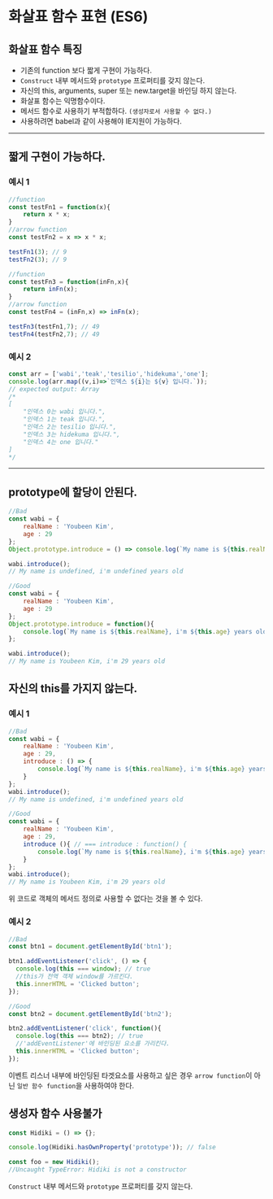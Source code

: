 # 화살표 함수 표현 (ES6)

## 화살표 함수 특징
- 기존의 function 보다 짧게 구현이 가능하다.
- `Construct` 내부 메서드와 `prototype` 프로퍼티를 갖지 않는다.
- 자신의 this, arguments, super 또는 new.target을 바인딩 하지 않는다.
- 화살표 함수는 익명함수이다.
- 메서드 함수로 사용하기 부적합하다. `(생성자로서 사용할 수 없다.)`
- 사용하려면 babel과 같이 사용해야 IE지원이 가능하다.

---

## 짧게 구현이 가능하다.

### 예시 1
```js
//function
const testFn1 = function(x){
    return x * x;
}
//arrow function
const testFn2 = x => x * x;

testFn1(3); // 9
testFn2(3); // 9

//function
const testFn3 = function(inFn,x){
    return inFn(x);
}
//arrow function
const testFn4 = (inFn,x) => inFn(x);

testFn3(testFn1,7); // 49
testFn4(testFn2,7); // 49
```

### 예시 2
```js
const arr = ['wabi','teak','tesilio','hidekuma','one'];
console.log(arr.map((v,i)=>`인덱스 ${i}는 ${v} 입니다.`));
// expected output: Array 
/*
[
    "인덱스 0는 wabi 입니다.",
    "인덱스 1는 teak 입니다.",
    "인덱스 2는 tesilio 입니다.",
    "인덱스 3는 hidekuma 입니다.",
    "인덱스 4는 one 입니다."
]
*/
```
---

## prototype에 할당이 안된다.

```js
//Bad
const wabi = {
    realName : 'Youbeen Kim',
    age : 29
};
Object.prototype.introduce = () => console.log(`My name is ${this.realName}, i'm ${this.age} years old`);

wabi.introduce();
// My name is undefined, i'm undefined years old

//Good
const wabi = {
    realName : 'Youbeen Kim',
    age : 29
};
Object.prototype.introduce = function(){
    console.log(`My name is ${this.realName}, i'm ${this.age} years old`);
};

wabi.introduce();
// My name is Youbeen Kim, i'm 29 years old
```

## 자신의 this를 가지지 않는다.

### 예시 1
```js
//Bad
const wabi = {
    realName : 'Youbeen Kim',
    age : 29,
    introduce : () => {
        console.log(`My name is ${this.realName}, i'm ${this.age} years old`);
    }
};
wabi.introduce();
// My name is undefined, i'm undefined years old

//Good
const wabi = {
    realName : 'Youbeen Kim',
    age : 29,
    introduce (){ // === introduce : function() {
        console.log(`My name is ${this.realName}, i'm ${this.age} years old`);
    }
};
wabi.introduce();
// My name is Youbeen Kim, i'm 29 years old
```

위 코드로 객체의 메서드 정의로 사용할 수 없다는 것을 볼 수 있다.

### 예시 2
```js
//Bad
const btn1 = document.getElementById('btn1');

btn1.addEventListener('click', () => {
  console.log(this === window); // true
  //this가 전역 객체 window를 가르킨다.
  this.innerHTML = 'Clicked button';
});

//Good
const btn2 = document.getElementById('btn2');

btn2.addEventListener('click', function(){
  console.log(this === btn2); // true
  //'addEventListener'에 바인딩된 요소를 가리킨다.
  this.innerHTML = 'Clicked button';
});
```

이벤트 리스너 내부에 바인딩된 타겟요소를 사용하고 싶은 경우 `arrow function`이 아닌 `일반 함수 function`을 사용하여야 한다.

## 생성자 함수 사용불가

```js
const Hidiki = () => {};

console.log(Hidiki.hasOwnProperty('prototype')); // false

const foo = new Hidiki();
//Uncaught TypeError: Hidiki is not a constructor
```

`Construct` 내부 메서드와 `prototype` 프로퍼티를 갖지 않는다.